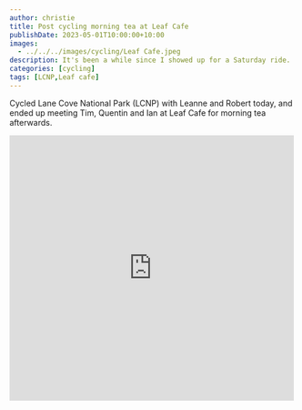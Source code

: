 ```yaml
---
author: christie
title: Post cycling morning tea at Leaf Cafe
publishDate: 2023-05-01T10:00:00+10:00
images:
  - ../../../images/cycling/Leaf Cafe.jpeg
description: It's been a while since I showed up for a Saturday ride.
categories: [cycling]
tags: [LCNP,Leaf cafe]
---
```

Cycled Lane Cove National Park (LCNP) with Leanne and Robert today, and ended up meeting Tim, Quentin and Ian at Leaf Cafe for morning tea afterwards.

<iframe src="https://www.facebook.com/plugins/post.php?href=https%3A%2F%2Fwww.facebook.com%2Fchris1.tham%2Fposts%2Fpfbid0zaMMWqJ8THtia78Vz9oSZk9QHG3i1HHWG4TifhALu8D9GkE4LECWEC7VjpnFc8SXl&show_text=true&width=500" width="500" height="466" style="border:none;overflow:hidden" scrolling="no" frameborder="0" allowfullscreen="true" allow="autoplay; clipboard-write; encrypted-media; picture-in-picture; web-share"></iframe>